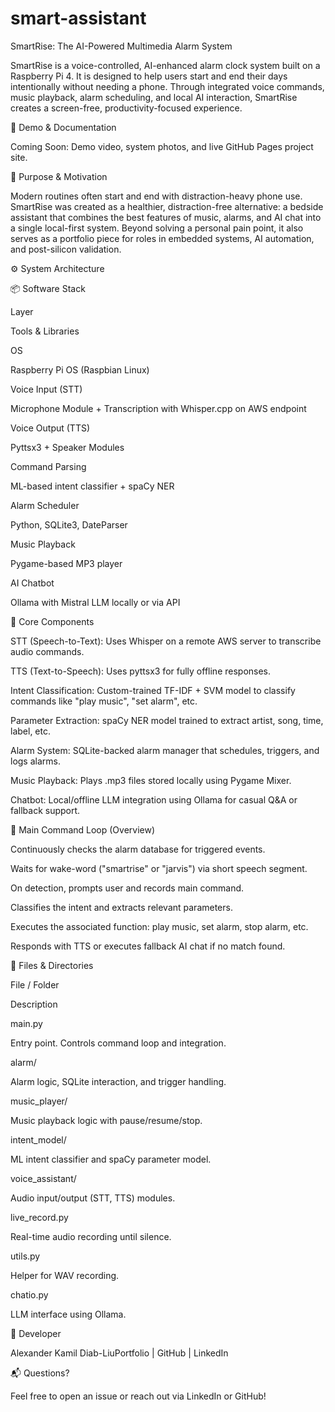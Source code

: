 # smart-assistant

SmartRise: The AI-Powered Multimedia Alarm System

SmartRise is a voice-controlled, AI-enhanced alarm clock system built on a Raspberry Pi 4. It is designed to help users start and end their days intentionally without needing a phone. Through integrated voice commands, music playback, alarm scheduling, and local AI interaction, SmartRise creates a screen-free, productivity-focused experience.

📸 Demo & Documentation

Coming Soon: Demo video, system photos, and live GitHub Pages project site.

🎯 Purpose & Motivation

Modern routines often start and end with distraction-heavy phone use. SmartRise was created as a healthier, distraction-free alternative: a bedside assistant that combines the best features of music, alarms, and AI chat into a single local-first system. Beyond solving a personal pain point, it also serves as a portfolio piece for roles in embedded systems, AI automation, and post-silicon validation.

⚙️ System Architecture

📦 Software Stack

Layer

Tools & Libraries

OS

Raspberry Pi OS (Raspbian Linux)

Voice Input (STT)

Microphone Module + Transcription with Whisper.cpp on AWS endpoint

Voice Output (TTS)

Pyttsx3 + Speaker Modules

Command Parsing

ML-based intent classifier + spaCy NER

Alarm Scheduler

Python, SQLite3, DateParser

Music Playback

Pygame-based MP3 player

AI Chatbot

Ollama with Mistral LLM locally or via API

🧠 Core Components

STT (Speech-to-Text): Uses Whisper on a remote AWS server to transcribe audio commands.

TTS (Text-to-Speech): Uses pyttsx3 for fully offline responses.

Intent Classification: Custom-trained TF-IDF + SVM model to classify commands like "play music", "set alarm", etc.

Parameter Extraction: spaCy NER model trained to extract artist, song, time, label, etc.

Alarm System: SQLite-backed alarm manager that schedules, triggers, and logs alarms.

Music Playback: Plays .mp3 files stored locally using Pygame Mixer.

Chatbot: Local/offline LLM integration using Ollama for casual Q&A or fallback support.

🔄 Main Command Loop (Overview)

Continuously checks the alarm database for triggered events.

Waits for wake-word ("smartrise" or "jarvis") via short speech segment.

On detection, prompts user and records main command.

Classifies the intent and extracts relevant parameters.

Executes the associated function: play music, set alarm, stop alarm, etc.

Responds with TTS or executes fallback AI chat if no match found.

🧩 Files & Directories

File / Folder

Description

main.py

Entry point. Controls command loop and integration.

alarm/

Alarm logic, SQLite interaction, and trigger handling.

music_player/

Music playback logic with pause/resume/stop.

intent_model/

ML intent classifier and spaCy parameter model.

voice_assistant/

Audio input/output (STT, TTS) modules.

live_record.py

Real-time audio recording until silence.

utils.py

Helper for WAV recording.

chatio.py

LLM interface using Ollama.

👤 Developer

Alexander Kamil Diab-LiuPortfolio | GitHub | LinkedIn

📬 Questions?

Feel free to open an issue or reach out via LinkedIn or GitHub!

